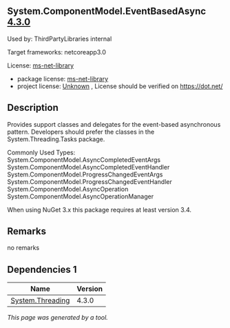 System.ComponentModel.EventBasedAsync [4.3.0](https://www.nuget.org/packages/System.ComponentModel.EventBasedAsync/4.3.0)
--------------------

Used by: ThirdPartyLibraries internal

Target frameworks: netcoreapp3.0

License: [ms-net-library](../../../../licenses/ms-net-library) 

- package license: [ms-net-library](http://go.microsoft.com/fwlink/?LinkId=329770) 
- project license: [Unknown](https://dot.net/) , License should be verified on https://dot.net/

Description
-----------
Provides support classes and delegates for the event-based asynchronous pattern. Developers should prefer the classes in the System.Threading.Tasks package.

Commonly Used Types:
System.ComponentModel.AsyncCompletedEventArgs
System.ComponentModel.AsyncCompletedEventHandler
System.ComponentModel.ProgressChangedEventArgs
System.ComponentModel.ProgressChangedEventHandler
System.ComponentModel.AsyncOperation
System.ComponentModel.AsyncOperationManager
 
When using NuGet 3.x this package requires at least version 3.4.

Remarks
-----------
no remarks


Dependencies 1
-----------

|Name|Version|
|----------|:----|
|[System.Threading](../../../../packages/nuget.org/system.threading/4.3.0)|4.3.0|

*This page was generated by a tool.*